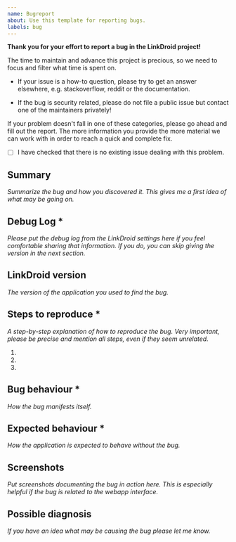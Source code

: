 ```yaml
---
name: Bugreport
about: Use this template for reporting bugs.
labels: bug
---
```

**Thank you for your effort to report a bug in the LinkDroid project!**

The time to maintain and advance this project is precious, so we need to focus and filter what time is spent on.

- If your issue is a how-to question, please try to get an answer elsewhere, e.g. stackoverflow, reddit or the documentation.

- If the bug is security related, please do not file a public issue but contact one of the maintainers privately!

If your problem doesn't fall in one of these categories, please go ahead and fill out the report. The more information you provide the more material we can work with in order to reach a quick and complete fix.

- [ ] I have checked that there is no existing issue dealing with this problem.

## Summary

*Summarize the bug and how you discovered it. This gives me a first idea of what may be going on.*


## Debug Log *

*Please put the debug log from the LinkDroid settings here if you feel comfortable sharing that information. If you do, you can skip giving the version in the next section.*


## LinkDroid version

*The version of the application you used to find the bug.*


## Steps to reproduce *

*A step-by-step explanation of how to reproduce the bug. Very important, please be precise and mention all steps, even if they seem unrelated.*

1.
2.
3.

## Bug behaviour *

*How the bug manifests itself.*


## Expected behaviour *

*How the application is expected to behave without the bug.*



## Screenshots

*Put screenshots documenting the bug in action here. This is especially helpful if the bug is related to the webapp interface.*


## Possible diagnosis

*If you have an idea what may be causing the bug please let me know.*
